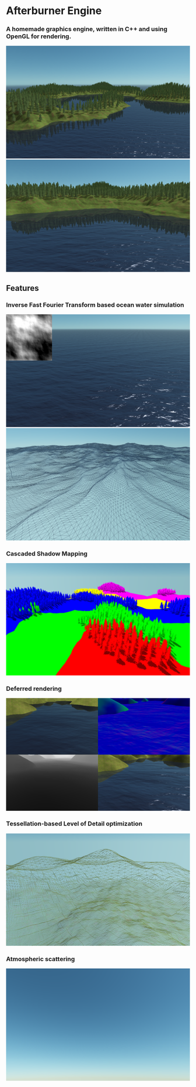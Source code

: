 # Afterburner Engine
### A homemade graphics engine, written in C++ and using OpenGL for rendering.
![](/screenshots/cover.png)
![](/screenshots/reflection.png)

## Features
### Inverse Fast Fourier Transform based ocean water simulation
![](/screenshots/ocean.png)
![](/screenshots/oceanmesh.png)

### Cascaded Shadow Mapping
![](/screenshots/shadow.png)

### Deferred rendering
![](/screenshots/deferred.png)

### Tessellation-based Level of Detail optimization
![](/screenshots/tessellation.png)

### Atmospheric scattering
![](/screenshots/atmosphere.png)
